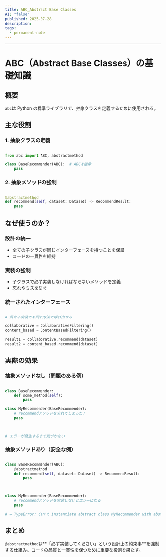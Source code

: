 ```yaml
---
title: ABC_Abstract Base Classes
AI: "false"
published: 2025-07-28
description: 
tags:
  - permanent-note
---
```

---
# ABC（Abstract Base Classes）の基礎知識
## 概要

`abc`は Python の標準ライブラリで、抽象クラスを定義するために使用される。
  
## 主な役割  

### 1. 抽象クラスの定義

```python

from abc import ABC, abstractmethod

class BaseRecommender(ABC):  # ABCを継承
    pass

```

### 2. 抽象メソッドの強制

```python

@abstractmethod
def recommend(self, dataset: Dataset) -> RecommendResult:
    pass

```

  

## なぜ使うのか？

### 設計の統一

- 全ての子クラスが同じインターフェースを持つことを保証 
- コードの一貫性を維持  

### 実装の強制

- 子クラスで必ず実装しなければならないメソッドを定義
- 忘れやミスを防ぐ

### 統一されたインターフェース

```python

# 異なる実装でも同じ方法で呼び出せる

collaborative = CollaborativeFiltering()
content_based = ContentBasedFiltering() 

result1 = collaborative.recommend(dataset)
result2 = content_based.recommend(dataset)

```

## 実際の効果

### 抽象メソッドなし（問題のある例）
```python

class BaseRecommender:
    def some_method(self):
        pass

class MyRecommender(BaseRecommender):
    # recommendメソッドを忘れてしまった！
    pass

  

# エラーが発生するまで気づかない

```

### 抽象メソッドあり（安全な例）


```python

class BaseRecommender(ABC):
    @abstractmethod
    def recommend(self, dataset: Dataset) -> RecommendResult:
        pass

  

class MyRecommender(BaseRecommender):
    # recommendメソッドを実装しないとエラーになる
    pass

# → TypeError: Can't instantiate abstract class MyRecommender with abstract method recommend

```
## まとめ

`@abstractmethod`は**「必ず実装してください」という設計上の約束事**を強制する仕組み。コードの品質と一貫性を保つために重要な役割を果たす。